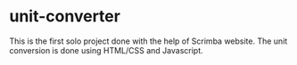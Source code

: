 # unit-converter

This is the first solo project done with the help of Scrimba website. The unit conversion is done using HTML/CSS and Javascript.
